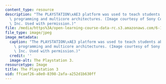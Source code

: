 ```yaml
---
content_type: resource
description: "The PLAYSTATION\xAE3 platform was used to teach students about parallel\
  \ programming and multicore architectures. (Image courtesy of Sony Computer Entertainment,\
  \ Inc. Used with permission.)"
file: /media/https%3A/open-learning-course-data-rc.s3.amazonaws.com/6-189-multicore-programming-primer-january-iap-2007/ffcaef26a8e083982afaa252d1b630ff_6-189iap07-th.jpg
file_type: image/jpeg
image_metadata:
  caption: "The PLAYSTATION\xAE3 platform was used to teach students about parallel\
    \ programming and multicore architectures. (Image courtesy of Sony Computer Entertainment,\
    \ Inc. Used with permission.)"
  credit: ''
  image-alt: The Playstation 3.
resourcetype: Image
title: The Playstation 3
uid: ffcaef26-a8e0-8398-2afa-a252d1b630ff
---
```

